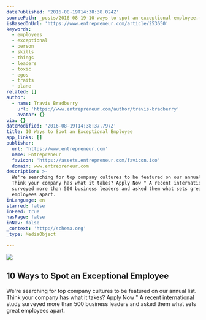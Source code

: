 ```yaml
---
datePublished: '2016-08-19T14:38:38.024Z'
sourcePath: _posts/2016-08-19-10-ways-to-spot-an-exceptional-employee.md
isBasedOnUrl: 'https://www.entrepreneur.com/article/253650'
keywords:
  - employees
  - exceptional
  - person
  - skills
  - things
  - leaders
  - toxic
  - egos
  - traits
  - plane
related: []
author:
  - name: Travis Bradberry
    url: 'https://www.entrepreneur.com/author/travis-bradberry'
    avatar: {}
via: {}
dateModified: '2016-08-19T14:38:37.797Z'
title: 10 Ways to Spot an Exceptional Employee
app_links: []
publisher:
  url: 'https://www.entrepreneur.com'
  name: Entrepreneur
  favicon: 'https://assets.entrepreneur.com/favicon.ico'
  domain: www.entrepreneur.com
description: >-
  We're searching for top company cultures to be featured on our annual list.
  Think your company has what it takes? Apply Now " A recent international study
  surveyed more than 500 business leaders and asked them what sets great
  employees apart.
inLanguage: en
starred: false
inFeed: true
hasPage: false
inNav: false
_context: 'http://schema.org'
_type: MediaObject

---
```

<article style=""><img src="https://imgflo.herokuapp.com/graph/vahj1ThiexotieMo/f63e93f8510c6c9ed8a969f375e8db1f/noop.jpeg?input=https%3A%2F%2Fassets.entrepreneur.com%2Fcontent%2F3x2%2F1300%2F20151009165704-office-workers-late-night-working.jpeg" /><h1>10 Ways to Spot an Exceptional Employee</h1><p>We're searching for top company cultures to be featured on our annual list. Think your company has what it takes? Apply Now " A recent international study surveyed more than 500 business leaders and asked them what sets great employees apart.</p></article>